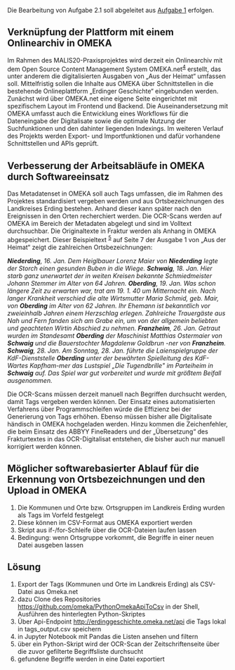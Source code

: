 
Die Bearbeitung von Aufgabe 2.1 soll abgeleitet aus <a href="https://github.com/waltraud-int/MALIS-20.3-WPM_T9_Sara_Melchior/blob/main/aufgabe_1.md">Aufgabe 1</a> erfolgen.

## Verknüpfung der Plattform mit einem Onlinearchiv in OMEKA

Im Rahmen des MALIS20-Praxisprojektes wird derzeit ein Onlinearchiv mit dem Open Source Content Management System OMEKA.net<sup>[4](#Fußnote4)</sup> erstellt, das unter anderem die digitalisierten Ausgaben von „Aus der Heimat“ umfassen soll. Mittelfristig sollen die Inhalte aus OMEKA über Schnittstellen in die bestehende Onlineplattform „Erdinger Geschichte“ eingebunden werden. Zunächst wird über OMEKA.net eine eigene Seite eingerichtet mit spezifischem Layout im Frontend und Backend. Die Auseinandersetzung mit OMEKA umfasst auch die Entwicklung eines Workflows für die Dateneingabe der Digitalisate sowie die optimale Nutzung der Suchfunktionen und den dahinter liegenden Indexings. Im weiteren Verlauf des Projekts werden Export- und Importfunktionen und dafür vorhandene Schnittstellen und APIs geprüft.

## Verbesserung der Arbeitsabläufe in OMEKA durch Softwareeinsatz

Das Metadatenset in OMEKA soll auch Tags umfassen, die im Rahmen des Projektes standardisiert vergeben werden und aus Ortsbezeichnungen des Landkreises Erding bestehen. Anhand dieser kann später nach den Ereignissen in den Orten recherchiert werden. 
Die OCR-Scans werden auf OMEKA im Bereich der Metadaten abgelegt und sind im Volltext durchsuchbar. Die Originaltexte in Fraktur werden als Anhang in OMEKA abgespeichert. Dieser Beispieltext <sup>[5](#Fußnote5)</sup> auf Seite 7 der Ausgabe 1 von „Aus der Heimat“ zeigt die zahlreichen Ortsbezeichnungen:

<i><b>Niederding</b>, 16. Jan. Dem Heiglbauer Lorenz Maier von <b>Niederding</b> legte der Storch einen gesunden Buben in die Wiege. <b>Schwaig</b>, 18. Jan. Hier starb ganz unerwartet der in weiten Kreisen bekannte Schmiedmeister Johann Stemmer im Alter von 64 Jahren. <b>Oberding</b>, 19. Jan. Was schon längere Zeit zu erwarten war, trat am 19. 1. 40 um Mitternacht ein. Nach langer Krankheit verschied die alte Wirtsmutter Maria Schmid, geb. Mair, von <b>Oberding</b> im Alter von 62 Jahren. Ihr Ehemann ist bekanntlich vor zweieinhalb Jahren einem Herzschlag erlegen. Zahlreiche Trauergäste aus Nah und Fern fanden sich am Grabe ein, um von der allgemein beliebten und geachteten Wirtin Abschied zu nehmen. <b>Franzheim</b>, 26. Jan. Getraut wurden im Standesamt <b>Oberding</b> der Maschinist Matthias Ostermaier von <b>Schwaig</b> und die Bauerstochter Magdalenw Goldbrun -ner von <b>Franzheim</b>. <b>Schwaig</b>, 28. Jan. Am Sonntag, 28. Jan. führte die Laienspielgruppe der KdF-Dienststelle <b>Oberding</b> unter der bewährten Spielleitung des KdF-Wartes Kapfham-mer das Lustspiel „Die Tugendbrille" im Parteiheim in <b>Schwaig</b> auf. Das Spiel war gut vorbereitet und wurde mit größtem Beifall ausgenommen. </i>

 

Die OCR-Scans müssen derzeit manuell nach Begriffen durchsucht werden, damit Tags vergeben werden können. Der Einsatz eines automatisierten Verfahrens über Programmschleifen würde die Effizienz bei der Generierung von Tags erhöhen. Ebenso müssen bisher alle Digitalisate händisch in OMEKA hochgeladen werden. Hinzu kommen die Zeichenfehler, die beim Einsatz des ABBYY FineReaders und der „Übersetzung“ des Frakturtextes in das OCR-Digitalisat entstehen, die bisher auch nur manuell korrigiert werden können. 

## Möglicher softwarebasierter Ablauf für die Erkennung von Ortsbezeichnungen und den Upload in OMEKA

1.	Die Kommunen und Orte bzw. Ortsgruppen im Landkreis Erding wurden als Tags im Vorfeld festgelegt
2.	Diese können im CSV-Format aus OMEKA exportiert werden
3.	Skript aus if-/for-Schleife über die OCR-Dateien laufen lassen
4.	Bedingung: wenn Ortsgruppe <xy> vorkommt, die Begriffe in einer neuen Datei ausgeben lassen 
 
## Lösung
 
1. Export der Tags (Kommunen und Orte im Landkreis Erding) als CSV-Datei aus Omeka.net
2. dazu Clone des Repositories https://github.com/omeka/PythonOmekaApiToCsv in der Shell, Ausführen des hinterlegten Python-Skriptes
3. Über Api-Endpoint http://erdinggeschichte.omeka.net/api die Tags lokal in tags_output.csv speichern
4. in Jupyter Notebook mit Pandas die Listen ansehen und filtern
5. über ein Python-Skript wird der OCR-Scan der Zeitschriftenseite über die zuvor gefilterte Begriffsliste durchsucht
6. gefundene Begriffe werden in eine Datei exportiert
